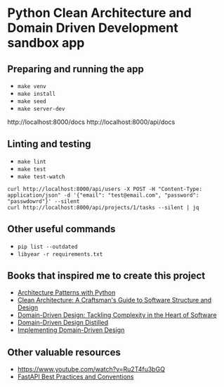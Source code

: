 # Python Clean Architecture and Domain Driven Development sandbox app 

## Preparing and running the app

* `make venv`
* `make install`
* `make seed`
* `make server-dev`

http://localhost:8000/docs
http://localhost:8000/api/docs

## Linting and testing

* `make lint`
* `make test`
* `make test-watch`

```
curl http://localhost:8000/api/users -X POST -H "Content-Type: application/json" -d '{"email": "test@email.com", "password": "passwdowrd"}' --silent
curl http://localhost:8000/api/projects/1/tasks --silent | jq
```

## Other useful commands

* `pip list --outdated`
* `libyear -r requirements.txt`

## Books that inspired me to create this project

* [Architecture Patterns with Python](https://www.cosmicpython.com/)
* [Clean Architecture: A Craftsman's Guide to Software Structure and Design](https://www.amazon.com/Clean-Architecture-Craftsmans-Software-Structure/dp/0134494164)
* [Domain-Driven Design: Tackling Complexity in the Heart of Software](https://www.amazon.com/Domain-Driven-Design-Tackling-Complexity-Software/dp/0321125215)
* [Domain-Driven Design Distilled](https://www.amazon.com/Domain-Driven-Design-Distilled-Vaughn-Vernon/dp/0134434420)
* [Implementing Domain-Driven Design](https://www.amazon.com/Implementing-Domain-Driven-Design-Vaughn-Vernon/dp/0321834577)

## Other valuable resources

* https://www.youtube.com/watch?v=Ru2T4fu3bGQ
* [FastAPI Best Practices and Conventions](https://github.com/zhanymkanov/fastapi-best-practices)
